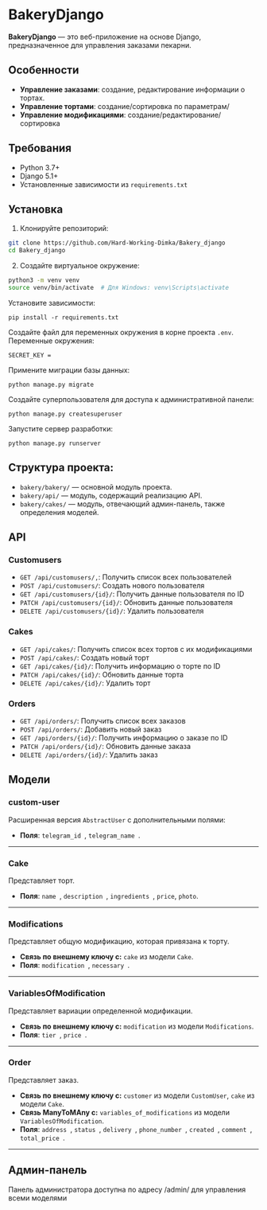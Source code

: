 # BakeryDjango

**BakeryDjango** — это веб-приложение на основе Django, предназначенное для управления заказами пекарни.

## Особенности

- **Управление заказами**: создание, редактирование информации о тортах.
- **Управление тортами**: создание/сортировка по параметрам/
- **Управление модификациями**: создание/редактирование/сортировка

## Требования

- Python 3.7+
- Django 5.1+
- Установленные зависимости из `requirements.txt`

## Установка

1. Клонируйте репозиторий:

```bash
git clone https://github.com/Hard-Working-Dimka/Bakery_django
cd Bakery_django
```

2. Создайте виртуальное окружение:

```bash
python3 -m venv venv
source venv/bin/activate  # Для Windows: venv\Scripts\activate
```

Установите зависимости:

```
pip install -r requirements.txt
```

Создайте файл для переменных окружения в корне проекта `.env`. Переменные окружения:

```
SECRET_KEY = 
```

Примените миграции базы данных:

```
python manage.py migrate
```

Создайте суперпользователя для доступа к административной панели:

```
python manage.py createsuperuser
```

Запустите сервер разработки:

```
python manage.py runserver
```

## Структура проекта:

* `bakery/bakery/` — основной модуль проекта.
* `bakery/api/` — модуль, содержащий реализацию API.
* `bakery/cakes/` — модуль, отвечающий админ-панель, также определения моделей.

## API

### Customusers

- `GET /api/customusers/,`: Получить список всех пользователей
- `POST /api/customusers/`: Создать нового пользователя
- `GET /api/customusers/{id}/`: Получить данные пользователя по ID
- `PATCH /api/customusers/{id}/`: Обновить данные пользователя
- `DELETE /api/customusers/{id}/`: Удалить пользователя

### Cakes

- `GET /api/cakes/`: Получить список всех тортов с их модификациями
- `POST /api/cakes/`: Создать новый торт
- `GET /api/cakes/{id}/`: Получить информацию о торте по ID
- `PATCH /api/cakes/{id}/`: Обновить данные торта
- `DELETE /api/cakes/{id}/`: Удалить торт

### Orders

- `GET /api/orders/`: Получить список всех заказов
- `POST /api/orders/`: Добавить новый заказ
- `GET /api/orders/{id}/`: Получить информацию о заказе по ID
- `PATCH /api/orders/{id}/`: Обновить данные заказа
- `DELETE /api/orders/{id}/`: Удалить заказ

## Модели

### custom-user

Расширенная версия `AbstractUser` с дополнительными полями:

- **Поля**: `telegram_id `, `telegram_name `.

---

### Cake

Представляет торт.

- **Поля**: `name `, `description `,  `ingredients `, `price`, `photo`.

---

### Modifications

Представляет общую модификацию, которая привязана к торту.

- **Связь по внешнему ключу с:** `cake` из модели `Cake`.
- **Поля**: `modification `, `necessary `.

---

### VariablesOfModification

Представляет вариации определенной модификации.

- **Связь по внешнему ключу с:** `modification` из модели `Modifications`.
- **Поля**: `tier `, `price `.

---

### Order

Представляет заказ.

- **Связь по внешнему ключу с:** `customer` из модели `CustomUser`, `cake` из модели `Cake`.
- **Связь ManyToMAny с:** `variables_of_modifications` из модели `VariablesOfModification`.
- **Поля**: `address `, `status `, `delivery `, `phone_number `, `created `, `comment `, `total_price `.

---
## Админ-панель

Панель администратора доступна по адресу /admin/ для управления всеми моделями
